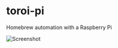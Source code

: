 # toroi-pi
Homebrew automation with a Raspberry Pi

![Screenshot](https://github.com/pahu/toroi-pi/blob/master/docs/Screenshot01.png)
